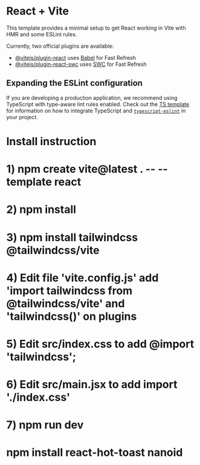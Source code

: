 # React + Vite

This template provides a minimal setup to get React working in Vite with HMR and some ESLint rules.

Currently, two official plugins are available:

- [@vitejs/plugin-react](https://github.com/vitejs/vite-plugin-react/blob/main/packages/plugin-react) uses [Babel](https://babeljs.io/) for Fast Refresh
- [@vitejs/plugin-react-swc](https://github.com/vitejs/vite-plugin-react/blob/main/packages/plugin-react-swc) uses [SWC](https://swc.rs/) for Fast Refresh

## Expanding the ESLint configuration

If you are developing a production application, we recommend using TypeScript with type-aware lint rules enabled. Check out the [TS template](https://github.com/vitejs/vite/tree/main/packages/create-vite/template-react-ts) for information on how to integrate TypeScript and [`typescript-eslint`](https://typescript-eslint.io) in your project.
# Install instruction
# 1) npm create  vite@latest . -- --template react
# 2) npm install
# 3) npm install tailwindcss @tailwindcss/vite
# 4) Edit file 'vite.config.js' add 'import tailwindcss from @tailwindcss/vite' and 'tailwindcss()' on plugins
# 5) Edit src/index.css to add @import 'tailwindcss';
# 6) Edit src/main.jsx to add import './index.css'
# 7) npm run dev
# npm install react-hot-toast nanoid
